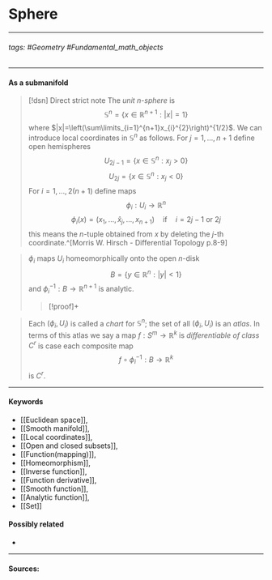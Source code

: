 # Sphere
***
###### tags: #Geometry #Fundamental_math_objects 
***
#### As a submanifold
>[!dsn] Direct strict note
>The *unit* $n$*-sphere* is
>$$\mathbb{S}^{n}=\{x\in\mathbb{R}^{n+1}:|x|=1 \}$$
>where $|x|=\left(\sum\limits_{i=1}^{n+1}x_{i}^{2}\right)^{1/2}$. We can introduce local coordinates in $\mathbb{S}^{n}$ as follows. For $j=1,\dots,n+1$ define open hemispheres
>$$U_{2j-1}=\{x\in\mathbb{S}^{n}:x_{j}>0\}$$
>$$U_{2j}=\{x\in\mathbb{S}^{n}:x_{j}<0\}$$
>For $i=1,\dots,2(n+1)$ define maps
>$$\phi_{i}:U_{i}\to\mathbb{R}^{n}$$
>$$\phi_{i}(x)=(x_{1},\dots,\hat{x}_{j},\dots,x_{n+1})\quad\text{if}\quad i=2j-1\text{ or }2j$$
>this means the $n$-tuple obtained from $x$ by deleting the $j$-th coordinate.^[Morris W. Hirsch - Differential Topology p.8-9]

>$\phi_{i}$ maps $U_{i}$ homeomorphically onto the open $n$-disk
>$$B=\{y\in\mathbb{R}^{n}:|y|<1 \}$$
>and $\phi_{i}^{-1}:B\to\mathbb{R}^{n+1}$ is analytic.
>>[!proof]+
>>

>Each $(\phi_{i},U_{i})$ is called a *chart* for $\mathbb{S}^{n}$; the set of all $(\phi_{i},U_{i})$ is an *atlas*. In terms of this atlas we say a map $f:S^{m}\to\mathbb{R}^{k}$ is *differentiable of class $C^{r}$* is case each composite map
>$$f\circ\phi_{i}^{-1}:B\to\mathbb{R}^{k}$$
>is $C^{r}$.

***
#### Keywords
- [[Euclidean space]],
- [[Smooth manifold]],
- [[Local coordinates]],
- [[Open and closed subsets]],
- [[Function(mapping)]],
- [[Homeomorphism]],
- [[Inverse function]],
- [[Function derivative]],
- [[Smooth function]],
- [[Analytic function]],
- [[Set]]
#### Possibly related
- 
***
#### Sources: